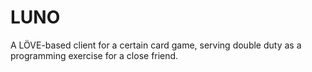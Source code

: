 # LUNO
 A LÖVE-based client for a certain card game, serving double duty as a programming exercise for a close friend.
